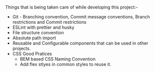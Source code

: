 Things that is being taken care of while developing this project:-   
- Git - Branching convention, Commit message conventions, Branch restrictions and Commit restrictions   
- ESLint with prettier and husky   
- File structure convention   
- Absolute path import   
- Reusable and Configurable components that can be used in other projects.   
- CSS Good Pratices   
	- BEM based CSS Naming Convention   
	- Add flex stlyes in common styles to reuse it.   